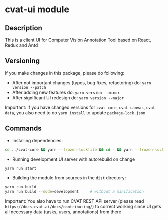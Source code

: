 # cvat-ui module

## Description

This is a client UI for Computer Vision Annotation Tool based on React, Redux and Antd

## Versioning

If you make changes in this package, please do following:

- After not important changes (typos, bug fixes, refactoring) do: `yarn version --patch`
- After adding new features do: `yarn version --minor`
- After significant UI redesign do: `yarn version --major`

Important: If you have changed versions for `cvat-core`, `cvat-canvas`, `cvat-data`,
you also need to do `yarn install` to update `package-lock.json`

## Commands

- Installing dependencies:

```bash
cd ../cvat-core && yarn --frozen-lockfile && cd - && yarn --frozen-lockfile
```

- Running development UI server with autorebuild on change

```bash
yarn run start
```

- Building the module from sources in the `dist` directory:

```bash
yarn run build
yarn run build --mode=development     # without a minification
```

Important: You also have to run CVAT REST API server (please read `https://docs.cvat.ai/docs/contributing/`)
to correct working since UI gets all necessary data (tasks, users, annotations) from there
